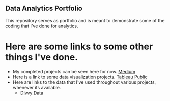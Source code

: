 ## Data Analytics Portfolio
This repository serves as portfolio and is meant to demonstrate some of the coding that I've done for analytics. 


# Here are some links to some other things I've done.
* My completed projects can be seen here for now. [Medium](https://medium.com/@jackjoerobinson)
* Here is a link to some data visualization projects. [Tableau Public](https://public.tableau.com/app/profile/jack.robinson5140)
* Here are links to the data that I've used throughout various projects, whenever its available.
  - [Divvy Data](https://divvy-tripdata.s3.amazonaws.com/index.html)

